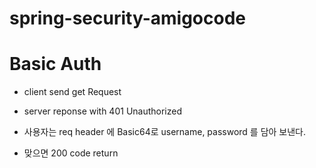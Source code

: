 # spring-security-amigocode

# Basic Auth
- client send get Request 
- server reponse with 401 Unauthorized

- 사용자는 req header 에 Basic64로 username, password 를 담아 보낸다.
- 맞으면 200 code return 

